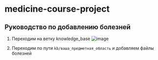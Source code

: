# medicine-course-project
## Руководство по добавлению болезней

1. Переходим на ветку knowledge_base
![image](https://github.com/MCmandarin/medicine-course-project/assets/115151742/6aadc207-b39f-4cb9-9536-ebad4e22e8bd)

2. Переходим по пути ```kb/ваша_предметная_область``` и добавляем файлы болезней
